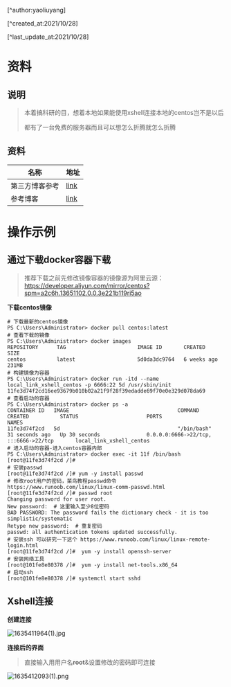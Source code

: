 [^author:yaoliuyang]

[^created_at:2021/10/28]

[^last_update_at:2021/10/28]

# 资料

## 说明

> 本着搞科研的目，想着本地如果能使用xshell连接本地的centos岂不是以后
>
> 都有了一台免费的服务器而且可以想怎么折腾就怎么折腾

## 资料

| 名称           | 地址                                                         |
| -------------- | ------------------------------------------------------------ |
| 第三方博客参考 | [link](https://cloud.tencent.com/developer/article/1372999)  |
| 参考博客       | [link](https://blog.csdn.net/qq_34940644/article/details/107553041) |

# 操作示例

## 通过下载docker容器下载

> 推荐下载之前先修改镜像容器的镜像源为阿里云源：https://developer.aliyun.com/mirror/centos?spm=a2c6h.13651102.0.0.3e221b119ri5ao

**下载centos镜像**

```shell
# 下载最新的centos镜像
PS C:\Users\Administrator> docker pull centos:latest         
# 查看下载的镜像
PS C:\Users\Administrator> docker images                     
REPOSITORY      TAG                       IMAGE ID       CREATED       SIZE
centos          latest                    5d0da3dc9764   6 weeks ago   231MB
# 构建镜像为容器
PS C:\Users\Administrator> docker run -itd --name local_link_xshell_centos -p 6666:22 5d /usr/sbin/init
11fe3d74f2cd16ee93679b010b02a21f9f28f39edadde69f70e0e329d078da69
# 查看启动的容器
PS C:\Users\Administrator> docker ps -a
CONTAINER ID   IMAGE                                   COMMAND       CREATED          STATUS                      PORTS                                       NAMES
11fe3d74f2cd   5d                                      "/bin/bash"   31 seconds ago   Up 30 seconds               0.0.0.0:6666->22/tcp, :::6666->22/tcp       local_link_xshell_centos
# 进入启动的容器-进入centos容器内部
PS C:\Users\Administrator> docker exec -it 11f /bin/bash
[root@11fe3d74f2cd /]#
# 安装passwd
[root@11fe3d74f2cd /]# yum -y install passwd
# 修改root用户的密码，菜鸟教程passwd命令 https://www.runoob.com/linux/linux-comm-passwd.html
[root@11fe3d74f2cd /]# passwd root
Changing password for user root.
New password:  # 这里输入至少8位密码
BAD PASSWORD: The password fails the dictionary check - it is too simplistic/systematic
Retype new password:  # 重复密码
passwd: all authentication tokens updated successfully.
# 安装ssh 可以研究一下这个 https://www.runoob.com/linux/linux-remote-login.html
[root@11fe3d74f2cd /]#  yum -y install openssh-server 
# 安装网络工具
[root@101fe8e80378 /]#  yum -y install net-tools.x86_64 
# 启动ssh
[root@101fe8e80378 /]# systemctl start sshd
```

## Xshell连接

**创建连接**

![1635411964(1).jpg](https://i.loli.net/2021/10/28/1de6CLnsoMG84Ew.png)

**连接后的界面**

> 直接输入用用户名**root**&设置修改的密码即可连接

![1635412093(1).png](https://i.loli.net/2021/10/28/H1mCvPOQa2b3ewz.png)

